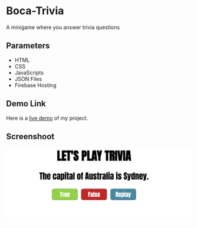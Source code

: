 # Boca-Trivia
A minigame where you answer trivia questions

## Parameters
- HTML 
- CSS
- JavaScripts
- JSON Files
- Firebase Hosting

## Demo Link
Here is a [live demo](https://ed-triviaboca.web.app/) of my project.

## Screenshoot
![Screenshoot of the project](https://github.com/elydaniels/Boca-Trivia/blob/be62fcf25cc250cf2eeca09b14e4344fda881fb5/Trivia%20Preview.png)

